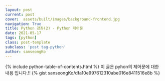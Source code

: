 ```yaml
---
layout: post
current: post
cover:  assets/built/images/background-frontend.jpg
navigation: True
title: Python 강좌(2) - Python 제어문
date: 2021-05-17 
tags: [python]
class: post-template
subclass: 'post tag-python'
author: sanseongKo
---
```

{% include python-table-of-contents.html %}
이 글은 pyhon의 제어문에 대한 내용 입니다.!!
{% gist sanseongKo/dfa10e997612310abe016e8411516e8b %}